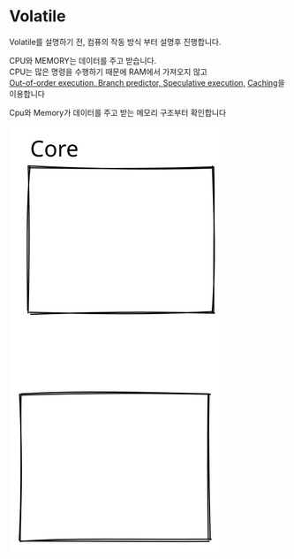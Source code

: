 # Volatile

Volatile를 설명하기 전, 컴퓨의 작동 방식 부터 설명후 진행합니다.



CPU와 MEMORY는 데이터를 주고 받습니다.\
CPU는 많은 명령을 수행하기 때문에 RAM에서 가져오지 않고 \
[Out-of-order execution, ](https://en.wikipedia.org/wiki/Out-of-order\_execution)[Branch predictor, ](https://en.wikipedia.org/wiki/Branch\_predictor)[Speculative execution,](https://en.wikipedia.org/wiki/Speculative\_execution) [Caching](https://en.wikipedia.org/wiki/CPU\_cache)을  이용합니다

Cpu와 Memory가 데이터를 주고 받는 메모리 구조부터 확인합니다

<img src="../../../.gitbook/assets/file.drawing (11).svg" alt="" class="gitbook-drawing">
